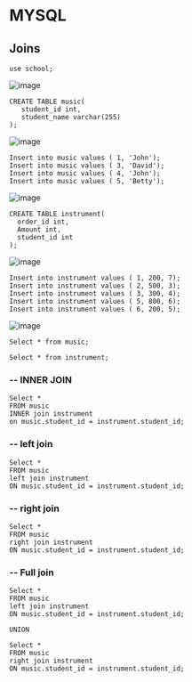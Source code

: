 # MYSQL
## Joins
 ```
 use school;
```
![image](https://user-images.githubusercontent.com/31208964/213952082-340e0788-8edd-47ac-81ae-613981af7755.png)

```
CREATE TABLE music(
   student_id int,
   student_name varchar(255)
);
```
![image](https://user-images.githubusercontent.com/31208964/213952193-8a09fec0-7953-428d-b8ab-7f1283cdba39.png)


```
Insert into music values ( 1, 'John');
Insert into music values ( 3, 'David');
Insert into music values ( 4, 'John');
Insert into music values ( 5, 'Betty');
```
![image](https://user-images.githubusercontent.com/31208964/213952348-e61343f2-01c2-4f7e-9301-7098fd0fcc0a.png)


```
CREATE TABLE instrument(
  order_id int,
  Amount int,
  student_id int
);
```
![image](https://user-images.githubusercontent.com/31208964/213952463-bd3f8596-edb5-4df8-9746-f30ade6dd72a.png)

```
Insert into instrument values ( 1, 200, 7);
Insert into instrument values ( 2, 500, 3);
Insert into instrument values ( 3, 300, 4);
Insert into instrument values ( 5, 800, 6);
Insert into instrument values ( 6, 200, 5);
```
![image](https://user-images.githubusercontent.com/31208964/213952526-4f3a5902-52ae-4464-9e23-2a25ed7c3783.png)


```
Select * from music;
```
```
Select * from instrument;
```


### -- INNER JOIN

```
Select * 
FROM music 
INNER join instrument
on music.student_id = instrument.student_id;
```
### -- left join 
```
Select * 
FROM music 
left join instrument
ON music.student_id = instrument.student_id;
```
### -- right join 
``` 
Select * 
FROM music 
right join instrument
ON music.student_id = instrument.student_id;
```    
    
### -- Full join 
```
Select * 
FROM music 
left join instrument
ON music.student_id = instrument.student_id;

UNION
 
Select * 
FROM music 
right join instrument
ON music.student_id = instrument.student_id;
```
       
